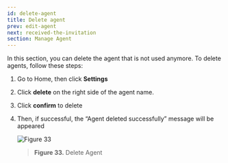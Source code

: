 ```yaml
---
id: delete-agent
title: Delete agent
prev: edit-agent
next: received-the-invitation
section: Manage Agent
---
```


In this section, you can delete the agent that is not used anymore. To delete agents, follow these steps:

1. Go to Home, then click **Settings**
2. Click **delete** on the right side of the agent name.
3. Click **confirm** to delete
4. Then, if successful, the “Agent deleted successfully” message will be appeared

    ![Figure 33](/assets/images/products/kata-omnichat/image33.png)

    > **Figure 33.** Delete Agent
